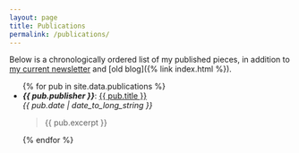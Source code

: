```yaml
---
layout: page
title: Publications
permalink: /publications/
---
```

Below is a chronologically ordered list of my published pieces, in addition to [my current newsletter](https://networked.substack.com/) and [old blog]({% link index.html %}).

<ul>
{% for pub in site.data.publications %}
  <li>
    <strong><em>{{ pub.publisher }}</em></strong>: <a href="{{ pub.link }}" target="_blank">{{ pub.title }}</a>
    <br>
    <em>{{ pub.date | date_to_long_string }}</em>
    <p/>
    <blockquote>{{ pub.excerpt }}</blockquote>
  </li>
{% endfor %}
</ul>
